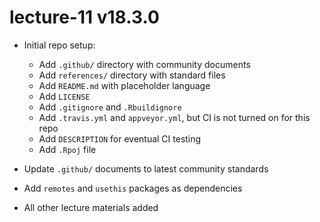 # lecture-11 v18.3.0

* Initial repo setup:
    * Add `.github/` directory with community documents
    * Add `references/` directory with standard files
    * Add `README.md` with placeholder language
    * Add `LICENSE`
    * Add `.gitignore` and `.Rbuildignore`
    * Add `.travis.yml` and `appveyor.yml`, but CI is not turned on for this repo
    * Add `DESCRIPTION` for eventual CI testing
    * Add `.Rpoj` file

* Update `.github/` documents to latest community standards
* Add `remotes` and `usethis` packages as dependencies

* All other lecture materials added
